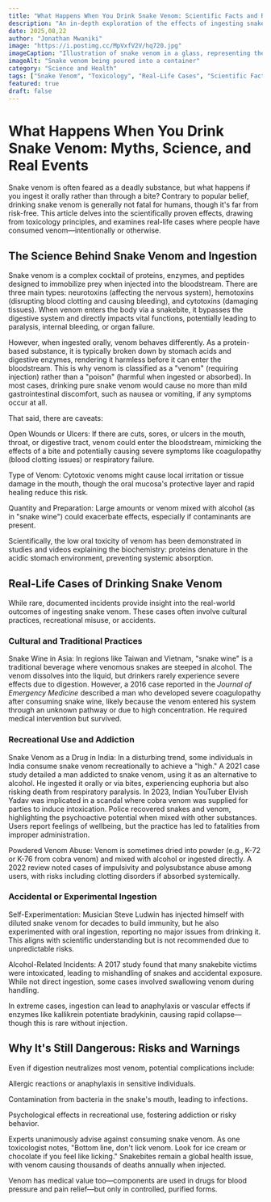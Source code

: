 ```yaml
---
title: "What Happens When You Drink Snake Venom: Scientific Facts and Real-Life Cases"
description: "An in-depth exploration of the effects of ingesting snake venom, backed by scientific explanations and documented real-world incidents."
date: 2025,08,22
author: "Jonathan Mwaniki"
image: "https://i.postimg.cc/MpVxfV2V/hq720.jpg"
imageCaption: "Illustration of snake venom in a glass, representing the risks and myths of ingestion."
imageAlt: "Snake venom being poured into a container"
category: "Science and Health"
tags: ["Snake Venom", "Toxicology", "Real-Life Cases", "Scientific Facts"]
featured: true
draft: false
---
```


# What Happens When You Drink Snake Venom: Myths, Science, and Real Events

Snake venom is often feared as a deadly substance, but what happens if you ingest it orally rather than through a bite? Contrary to popular belief, drinking snake venom is generally not fatal for humans, though it's far from risk-free. This article delves into the scientifically proven effects, drawing from toxicology principles, and examines real-life cases where people have consumed venom—intentionally or otherwise.

## The Science Behind Snake Venom and Ingestion

Snake venom is a complex cocktail of proteins, enzymes, and peptides designed to immobilize prey when injected into the bloodstream. There are three main types: neurotoxins (affecting the nervous system), hemotoxins (disrupting blood clotting and causing bleeding), and cytotoxins (damaging tissues). When venom enters the body via a snakebite, it bypasses the digestive system and directly impacts vital functions, potentially leading to paralysis, internal bleeding, or organ failure.

However, when ingested orally, venom behaves differently. As a protein-based substance, it is typically broken down by stomach acids and digestive enzymes, rendering it harmless before it can enter the bloodstream. This is why venom is classified as a "venom" (requiring injection) rather than a "poison" (harmful when ingested or absorbed). In most cases, drinking pure snake venom would cause no more than mild gastrointestinal discomfort, such as nausea or vomiting, if any symptoms occur at all.

That said, there are caveats:

Open Wounds or Ulcers: If there are cuts, sores, or ulcers in the mouth, throat, or digestive tract, venom could enter the bloodstream, mimicking the effects of a bite and potentially causing severe symptoms like coagulopathy (blood clotting issues) or respiratory failure.

Type of Venom: Cytotoxic venoms might cause local irritation or tissue damage in the mouth, though the oral mucosa's protective layer and rapid healing reduce this risk.

Quantity and Preparation: Large amounts or venom mixed with alcohol (as in "snake wine") could exacerbate effects, especially if contaminants are present.

Scientifically, the low oral toxicity of venom has been demonstrated in studies and videos explaining the biochemistry: proteins denature in the acidic stomach environment, preventing systemic absorption.

## Real-Life Cases of Drinking Snake Venom

While rare, documented incidents provide insight into the real-world outcomes of ingesting snake venom. These cases often involve cultural practices, recreational misuse, or accidents.

### Cultural and Traditional Practices

Snake Wine in Asia: In regions like Taiwan and Vietnam, "snake wine" is a traditional beverage where venomous snakes are steeped in alcohol. The venom dissolves into the liquid, but drinkers rarely experience severe effects due to digestion. However, a 2016 case reported in the *Journal of Emergency Medicine* described a man who developed severe coagulopathy after consuming snake wine, likely because the venom entered his system through an unknown pathway or due to high concentration. He required medical intervention but survived.

### Recreational Use and Addiction

Snake Venom as a Drug in India: In a disturbing trend, some individuals in India consume snake venom recreationally to achieve a "high." A 2021 case study detailed a man addicted to snake venom, using it as an alternative to alcohol. He ingested it orally or via bites, experiencing euphoria but also risking death from respiratory paralysis. In 2023, Indian YouTuber Elvish Yadav was implicated in a scandal where cobra venom was supplied for parties to induce intoxication. Police recovered snakes and venom, highlighting the psychoactive potential when mixed with other substances. Users report feelings of wellbeing, but the practice has led to fatalities from improper administration.

Powdered Venom Abuse: Venom is sometimes dried into powder (e.g., K-72 or K-76 from cobra venom) and mixed with alcohol or ingested directly. A 2022 review noted cases of impulsivity and polysubstance abuse among users, with risks including clotting disorders if absorbed systemically.

### Accidental or Experimental Ingestion

Self-Experimentation: Musician Steve Ludwin has injected himself with diluted snake venom for decades to build immunity, but he also experimented with oral ingestion, reporting no major issues from drinking it. This aligns with scientific understanding but is not recommended due to unpredictable risks.

Alcohol-Related Incidents: A 2017 study found that many snakebite victims were intoxicated, leading to mishandling of snakes and accidental exposure. While not direct ingestion, some cases involved swallowing venom during handling.

In extreme cases, ingestion can lead to anaphylaxis or vascular effects if enzymes like kallikrein potentiate bradykinin, causing rapid collapse—though this is rare without injection.

## Why It's Still Dangerous: Risks and Warnings

Even if digestion neutralizes most venom, potential complications include:

Allergic reactions or anaphylaxis in sensitive individuals.

Contamination from bacteria in the snake's mouth, leading to infections.

Psychological effects in recreational use, fostering addiction or risky behavior.

Experts unanimously advise against consuming snake venom. As one toxicologist notes, "Bottom line, don't lick venom. Look for ice cream or chocolate if you feel like licking." Snakebites remain a global health issue, with venom causing thousands of deaths annually when injected.

Venom has medical value too—components are used in drugs for blood pressure and pain relief—but only in controlled, purified forms.